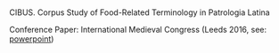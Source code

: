 # 
CIBUS. Corpus Study of Food-Related Terminology in Patrologia Latina

Conference Paper: International Medieval Congress (Leeds 2016, see: <a href="http://scriptores.pl/wp-content/uploads/NOWAK_2016_Leeds.pdf">powerpoint</a>)
